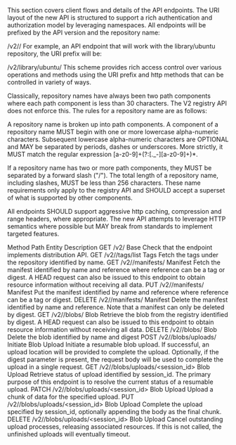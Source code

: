 This section covers client flows and details of the API endpoints. The URI layout of the new API is structured to support a rich authentication and authorization model by leveraging namespaces. All endpoints will be prefixed by the API version and the repository name:

/v2/<name>/
For example, an API endpoint that will work with the library/ubuntu repository, the URI prefix will be:

/v2/library/ubuntu/
This scheme provides rich access control over various operations and methods using the URI prefix and http methods that can be controlled in variety of ways.

Classically, repository names have always been two path components where each path component is less than 30 characters. The V2 registry API does not enforce this. The rules for a repository name are as follows:

A repository name is broken up into path components. A component of a repository name MUST begin with one or more lowercase alpha-numeric characters. Subsequent lowercase alpha-numeric characters are OPTIONAL and MAY be separated by periods, dashes or underscores. More strictly, it MUST match the regular expression [a-z0-9]+(?:[._-][a-z0-9]+)*.

If a repository name has two or more path components, they MUST be separated by a forward slash ("/").
The total length of a repository name, including slashes, MUST be less than 256 characters.
These name requirements only apply to the registry API and SHOULD accept a superset of what is supported by other components.

All endpoints SHOULD support aggressive http caching, compression and range headers, where appropriate. The new API attempts to leverage HTTP semantics where possible but MAY break from standards to implement targeted features.


Method	Path	Entity	Description
GET	/v2/	Base	Check that the endpoint implements distribution API.
GET	/v2/<name>/tags/list	Tags	Fetch the tags under the repository identified by name.
GET	/v2/<name>/manifests/<reference>	Manifest	Fetch the manifest identified by name and reference where reference can be a tag or digest. A HEAD request can also be issued to this endpoint to obtain resource information without receiving all data.
PUT	/v2/<name>/manifests/<reference>	Manifest	Put the manifest identified by name and reference where reference can be a tag or digest.
DELETE	/v2/<name>/manifests/<reference>	Manifest	Delete the manifest identified by name and reference. Note that a manifest can only be deleted by digest.
GET	/v2/<name>/blobs/<digest>	Blob	Retrieve the blob from the registry identified by digest. A HEAD request can also be issued to this endpoint to obtain resource information without receiving all data.
DELETE	/v2/<name>/blobs/<digest>	Blob	Delete the blob identified by name and digest
POST	/v2/<name>/blobs/uploads/	Initiate Blob Upload	Initiate a resumable blob upload. If successful, an upload location will be provided to complete the upload. Optionally, if the digest parameter is present, the request body will be used to complete the upload in a single request.
GET	/v2/<name>/blobs/uploads/<session_id>	Blob Upload	Retrieve status of upload identified by session_id. The primary purpose of this endpoint is to resolve the current status of a resumable upload.
PATCH	/v2/<name>/blobs/uploads/<session_id>	Blob Upload	Upload a chunk of data for the specified upload.
PUT	/v2/<name>/blobs/uploads/<session_id>	Blob Upload	Complete the upload specified by session_id, optionally appending the body as the final chunk.
DELETE	/v2/<name>/blobs/uploads/<session_id>	Blob Upload	Cancel outstanding upload processes, releasing associated resources. If this is not called, the unfinished uploads will eventually timeout.
